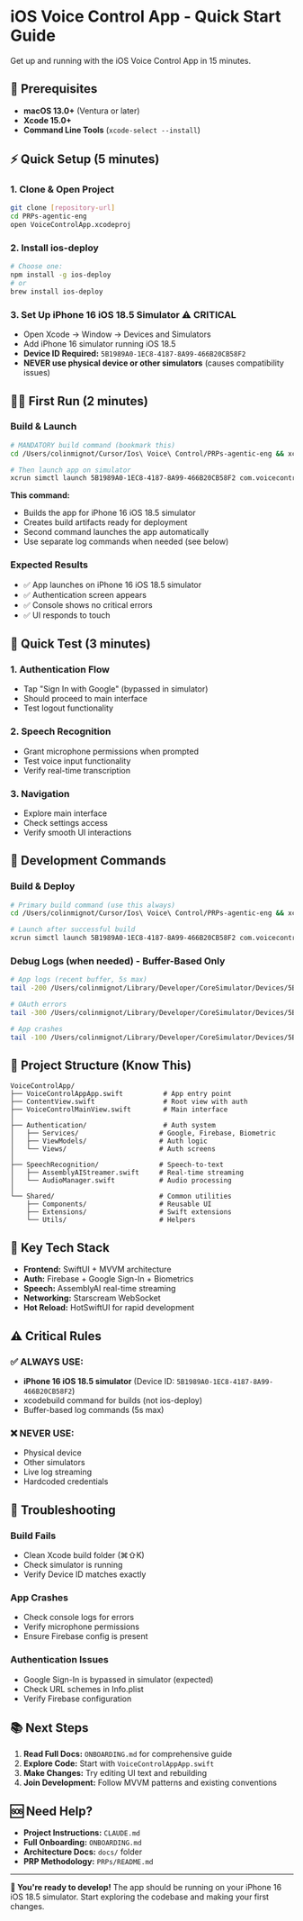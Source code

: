 # iOS Voice Control App - Quick Start Guide

Get up and running with the iOS Voice Control App in 15 minutes.

## 🚀 Prerequisites

- **macOS 13.0+** (Ventura or later)
- **Xcode 15.0+**
- **Command Line Tools** (`xcode-select --install`)

## ⚡ Quick Setup (5 minutes)

### 1. Clone & Open Project
```bash
git clone [repository-url]
cd PRPs-agentic-eng
open VoiceControlApp.xcodeproj
```

### 2. Install ios-deploy
```bash
# Choose one:
npm install -g ios-deploy
# or
brew install ios-deploy
```

### 3. Set Up iPhone 16 iOS 18.5 Simulator ⚠️ CRITICAL
- Open Xcode → Window → Devices and Simulators
- Add iPhone 16 simulator running iOS 18.5
- **Device ID Required:** `5B1989A0-1EC8-4187-8A99-466B20CB58F2`
- **NEVER use physical device or other simulators** (causes compatibility issues)

## 🏃‍♂️ First Run (2 minutes)

### Build & Launch
```bash
# MANDATORY build command (bookmark this)
cd /Users/colinmignot/Cursor/Ios\ Voice\ Control/PRPs-agentic-eng && xcodebuild -project VoiceControlApp.xcodeproj -scheme VoiceControlApp -destination 'platform=iOS Simulator,name=iPhone 16 18.5,OS=18.5' -configuration Debug build

# Then launch app on simulator
xcrun simctl launch 5B1989A0-1EC8-4187-8A99-466B20CB58F2 com.voicecontrol.app
```

**This command:**
- Builds the app for iPhone 16 iOS 18.5 simulator
- Creates build artifacts ready for deployment
- Second command launches the app automatically
- Use separate log commands when needed (see below)

### Expected Results
- ✅ App launches on iPhone 16 iOS 18.5 simulator
- ✅ Authentication screen appears
- ✅ Console shows no critical errors
- ✅ UI responds to touch

## 🧪 Quick Test (3 minutes)

### 1. Authentication Flow
- Tap "Sign In with Google" (bypassed in simulator)
- Should proceed to main interface
- Test logout functionality

### 2. Speech Recognition
- Grant microphone permissions when prompted
- Test voice input functionality
- Verify real-time transcription

### 3. Navigation
- Explore main interface
- Check settings access
- Verify smooth UI interactions

## 🔧 Development Commands

### Build & Deploy
```bash
# Primary build command (use this always)
cd /Users/colinmignot/Cursor/Ios\ Voice\ Control/PRPs-agentic-eng && xcodebuild -project VoiceControlApp.xcodeproj -scheme VoiceControlApp -destination 'platform=iOS Simulator,name=iPhone 16 18.5,OS=18.5' -configuration Debug build

# Launch after successful build
xcrun simctl launch 5B1989A0-1EC8-4187-8A99-466B20CB58F2 com.voicecontrol.app
```

### Debug Logs (when needed) - Buffer-Based Only
```bash
# App logs (recent buffer, 5s max)
tail -200 /Users/colinmignot/Library/Developer/CoreSimulator/Devices/5B1989A0-1EC8-4187-8A99-466B20CB58F2/data/Library/Logs/system.log | grep VoiceControlApp | head -30

# OAuth errors
tail -300 /Users/colinmignot/Library/Developer/CoreSimulator/Devices/5B1989A0-1EC8-4187-8A99-466B20CB58F2/data/Library/Logs/system.log | grep -E "(Google|OAuth|blocked)" | head -20

# App crashes
tail -100 /Users/colinmignot/Library/Developer/CoreSimulator/Devices/5B1989A0-1EC8-4187-8A99-466B20CB58F2/data/Library/Logs/system.log | grep -E "(VoiceControlApp.*error|crash)" | head -15
```

## 📱 Project Structure (Know This)

```
VoiceControlApp/
├── VoiceControlAppApp.swift          # App entry point
├── ContentView.swift                 # Root view with auth
├── VoiceControlMainView.swift        # Main interface
│
├── Authentication/                   # Auth system
│   ├── Services/                    # Google, Firebase, Biometric
│   ├── ViewModels/                  # Auth logic
│   └── Views/                       # Auth screens
│
├── SpeechRecognition/               # Speech-to-text
│   ├── AssemblyAIStreamer.swift     # Real-time streaming
│   └── AudioManager.swift           # Audio processing
│
└── Shared/                          # Common utilities
    ├── Components/                  # Reusable UI
    ├── Extensions/                  # Swift extensions
    └── Utils/                       # Helpers
```

## 🎯 Key Tech Stack

- **Frontend:** SwiftUI + MVVM architecture
- **Auth:** Firebase + Google Sign-In + Biometrics
- **Speech:** AssemblyAI real-time streaming
- **Networking:** Starscream WebSocket
- **Hot Reload:** HotSwiftUI for rapid development

## ⚠️ Critical Rules

### ✅ ALWAYS USE:
- **iPhone 16 iOS 18.5 simulator** (Device ID: `5B1989A0-1EC8-4187-8A99-466B20CB58F2`)
- xcodebuild command for builds (not ios-deploy)
- Buffer-based log commands (5s max)

### ❌ NEVER USE:
- Physical device
- Other simulators
- Live log streaming
- Hardcoded credentials

## 🚨 Troubleshooting

### Build Fails
- Clean Xcode build folder (⌘⇧K)
- Check simulator is running
- Verify Device ID matches exactly

### App Crashes
- Check console logs for errors
- Verify microphone permissions
- Ensure Firebase config is present

### Authentication Issues
- Google Sign-In is bypassed in simulator (expected)
- Check URL schemes in Info.plist
- Verify Firebase configuration

## 📚 Next Steps

1. **Read Full Docs:** `ONBOARDING.md` for comprehensive guide
2. **Explore Code:** Start with `VoiceControlAppApp.swift`
3. **Make Changes:** Try editing UI text and rebuilding
4. **Join Development:** Follow MVVM patterns and existing conventions

## 🆘 Need Help?

- **Project Instructions:** `CLAUDE.md`
- **Full Onboarding:** `ONBOARDING.md`
- **Architecture Docs:** `docs/` folder
- **PRP Methodology:** `PRPs/README.md`

---

**🎉 You're ready to develop!** The app should be running on your iPhone 16 iOS 18.5 simulator. Start exploring the codebase and making your first changes.